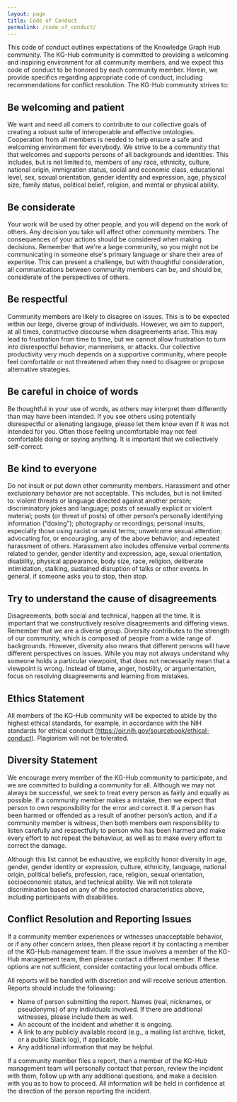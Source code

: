 ```yaml
---
layout: page
title: Code of Conduct
permalink: /code_of_conduct/
---
```


This code of conduct outlines expectations of the Knowledge Graph Hub community. The KG-Hub community is committed to providing a welcoming and inspiring environment for all community members, and we expect this code of conduct to be honored by each community member. Herein, we provide specifics regarding appropriate code of conduct, including recommendations for conflict resolution. The KG-Hub community strives to:

## Be welcoming and patient

We want and need all comers to contribute to our collective goals of creating a robust suite of interoperable and effective ontologies. Cooperation from all members is needed to help ensure a safe and welcoming environment for everybody. We strive to be a community that that welcomes and supports persons of all backgrounds and identities. This includes, but is not limited to, members of any race, ethnicity, culture, national origin, immigration status, social and economic class, educational level, sex, sexual orientation, gender identity and expression, age, physical size, family status, political belief, religion, and mental or physical ability.

## Be considerate

Your work will be used by other people, and you will depend on the work of others. Any decision you take will affect other community members. The consequences of your actions should be considered when making decisions. Remember that we're a large community, so you might not be communicating in someone else's primary language or share their area of expertise. This can present a challenge, but with thoughtful consideration, all communications between community members can be, and should be, considerate of the perspectives of others.

## Be respectful

Community members are likely to disagree on issues. This is to be expected within our large, diverse group of individuals. However, we aim to support, at all times, constructive discourse when disagreements arise. This may lead to frustration from time to time, but we cannot allow frustration to turn into disrespectful behavior, mannerisms, or attacks. Our collective productivity very much depends on a supportive community, where people feel comfortable or not threatened when they need to disagree or propose alternative strategies.

## Be careful in choice of words

Be thoughtful in your use of words, as others may interpret them differently than may have been intended. If you see others using potentially disrespectful or alienating langauge, please let them know even if it was not intended for you. Often those feeling uncomfortable may not feel comfortable doing or saying anything. It is important that we collectively self-correct.

## Be kind to everyone

Do not insult or put down other community members. Harassment and other exclusionary behavior are not acceptable. This includes, but is not limited to: violent threats or language directed against another person; discriminatory jokes and language; posts of sexually explicit or violent material; posts (or threat of posts) of other person’s personally identifying information (“doxing”); photography or recordings; personal insults, especially those using racist or sexist terms; unwelcome sexual attention; advocating for, or encouraging, any of the above behavior; and repeated harassment of others. Harassment also includes offensive verbal comments related to gender, gender identity and expression, age, sexual orientation, disability, physical appearance, body size, race, religion, deliberate intimidation, stalking, sustained disruption of talks or other events. In general, if someone asks you to stop, then stop.

## Try to understand the cause of disagreements

Disagreements, both social and technical, happen all the time. It is important that we constructively resolve disagreements and differing views. Remember that we are a diverse group. Diversity contributes to the strength of our community, which is composed of people from a wide range of backgrounds. However, diversity also means that different persons will have different perspectives on issues. While you may not always understand why someone holds a particular viewpoint, that does not necessarily mean that a viewpoint is wrong. Instead of blame, anger, hostility, or argumentation, focus on resolving disagreements and learning from mistakes.

## Ethics Statement

All members of the KG-Hub community will be expected to abide by the highest ethical standards, for example, in accordance with the NIH standards for ethical conduct (<https://oir.nih.gov/sourcebook/ethical-conduct>). Plagiarism will not be tolerated.

## Diversity Statement

We encourage every member of the KG-Hub community to participate, and we are committed to building a community for all. Although we may not always be successful, we seek to treat every person as fairly and equally as possible. If a community member makes a mistake, then we expect that person to own responsibility for the error and correct it. If a person has been harmed or offended as a result of another person’s action, and if a community member is witness, then both members own responsibility to listen carefully and respectfully to person who has been harmed and make every effort to not repeat the behaviour, as well as to make every effort to correct the damage.

Although this list cannot be exhaustive, we explicitly honor diversity in age, gender, gender identity or expression, culture, ethnicity, language, national origin, political beliefs, profession, race, religion, sexual orientation, socioeconomic status, and technical ability. We will not tolerate discrimination based on any of the protected characteristics above, including participants with disabilities.

## Conflict Resolution and Reporting Issues

If a community member experiences or witnesses unacceptable behavior, or if any other concern arises, then please report it by contacting a member of the KG-Hub management team. If the issue involves a member of the KG-Hub management team, then please contact a different member. If these options are not sufficient, consider contacting your local ombuds office.

All reports will be handled with discretion and will receive serious attention. Reports should include the following:

- Name of person submitting the report. Names (real, nicknames, or pseudonyms) of any individuals involved. If there are additional witnesses, please include them as well.
- An account of the incident and whether it is ongoing.
- A link to any publicly available record (e.g., a mailing list archive, ticket, or a public Slack log), if applicable.
- Any additional information that may be helpful.

If a community member files a report, then a member of the KG-Hub management team will personally contact that person, review the incident with them, follow up with any additional questions, and make a decision with you as to how to proceed. All information will be held in confidence at the direction of the person reporting the incident.

